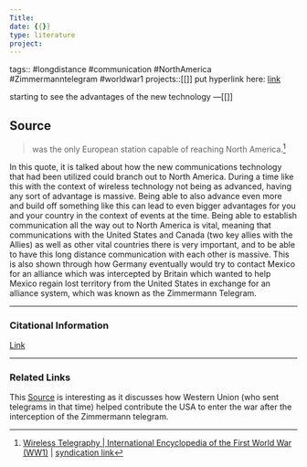 ```yaml
---
Title: 
date: {{}}
type: literature
project:
---
```

tags:: #longdistance #communication #NorthAmerica #Zimmermanntelegram #worldwar1 
projects::[[]]
put hyperlink here: [link](https://encyclopedia.1914-1918-online.net/article/wireless_telegraphy) 

starting to see the advantages of the new technology
&mdash;[[]]

## Source 
> was the only European station capable of reaching North America.[^1]

[^1]: [Wireless Telegraphy | International Encyclopedia of the First World War (WW1)](https://encyclopedia.1914-1918-online.net/article/wireless_telegraphy) | [syndication link](tk) 

In this quote, it is talked about how the new communications technology that had been utilized could branch out to North America. During a time like this with the context of wireless technology not being as advanced, having any sort of advantage is massive. Being able to also advance even more and build off something like this can lead to even bigger advantages for you and your country in the context of events at the time. Being able to establish communication all the way out to North America is vital, meaning that communications with the United States and Canada (two key allies with the Allies) as well as other vital countries there is very important, and to be able to have this long distance communication with each other is massive. This is also shown through how Germany eventually would try to contact Mexico for an alliance which was intercepted by Britain which wanted to help Mexico regain lost territory from the United States in exchange for an alliance system, which was known as the Zimmermann Telegram.

---
### Citational Information

[Link](https://encyclopedia.1914-1918-online.net/article/wireless_telegraphy) 

---

### Related Links
This [Source](https://www.wearethemighty.com/mighty-history/western-union-wwi/) is interesting as it discusses how Western Union (who sent telegrams in that time) helped contribute the USA to enter the war after the interception of the Zimmermann telegram.
